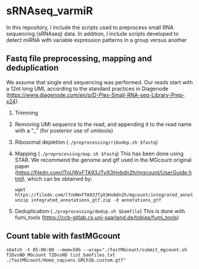 # sRNAseq_varmiR
In this repository, I include the scripts used to preprocess small RNA sequencing (sRNAseq) data. In addition, I include scripts developed to detect miRNA with variable expression patterns in a group versus another

## Fastq file preprocessing, mapping and deduplication

We assume that single end sequencing was performed. Our reads start with a 12nt long UMI, according to the standard practices in Diagenode (https://www.diagenode.com/en/p/D-Plex-Small-RNA-seq-Library-Prep-x24).

1) Trimming
2) Removing UMI sequence to the read, and appending it to the read name with a "_" (for posterior use of umitools)
3) Ribosomal depletion (`./preprocessing/ribodep.sh $fastq`)

4) Mapping (`./preprocessing/map.sh $fastq`)
   This has been done using STAR. We recommend the genome and gtf used in the MGcount original paper (https://filedn.com/lTnUWxFTA93JTyX3Hvbdn2h/mgcount/UserGuide.html), which can be obtained by:
   ```
   wget https://filedn.com/lTnUWxFTA93JTyX3Hvbdn2h/mgcount/integrated_annotations_gtf.zip
   unzip integrated_annotations_gtf.zip -d annotations_gtf
   ```

6) Deduplication (`./preprocessing/dedup.sh $bamfile`)
   This is done with fumi_tools (https://ccb-gitlab.cs.uni-saarland.de/tobias/fumi_tools)

## Count table with fastMGcount

```
sbatch -t 05:00:00 --mem=50G --wrap="./fastMGcount/submit_mgcount.sh T2DvsND_MGcount T2DvsND list_bamfiles.txt ./fastMGcount/Homo_sapiens.GRCh38.custom.gtf"
```
